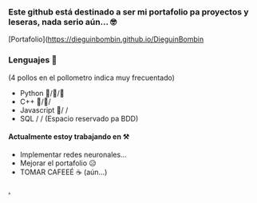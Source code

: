 ### Este github está destinado a ser mi portafolio pa proyectos y leseras, nada serio aún... 🤓
[Portafolio](https://dieguinbombin.github.io/DieguinBombin

### Lenguajes 🍗
(4 pollos en el pollometro indica muy frecuentado)
- Python     🍗/🍗/🍗
- C++        🍗/🍗/
- Javascript 🍗/  /
- SQL          /  /  (Espacio reservado pa BDD)

#### Actualmente estoy trabajando en ⚒️
- Implementar redes neuronales...
- Mejorar el portafolio 😥
- TOMAR CAFEEÉ ☕ (aún...)

[.](https://www.youtube.com/watch?v=Ma5hTmmmTbI)
